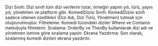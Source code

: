 Dizi Sınıfı: Dizi sınıfı tüm dizi verilerini tutar, örneğin yapım yılı, türü, yayın yılı, yönetmen ve platform gibi.
KomediDizisi Sınıfı: KomediDizisi sınıfı sadece istenen özellikleri (Dizi Adı, Dizi Türü, Yönetmen) tutmak için oluşturulmuştur.
Filtreleme: Komedi türündeki diziler Where ve Contains metoduyla filtrelenir.
Sıralama: OrderBy ve ThenBy kullanılarak dizi adı ve yönetmen ismine göre sıralama yapılır.
Ekrana Yazdırma: Son olarak, sıralanmış komedi dizileri ekrana yazdırılır.
